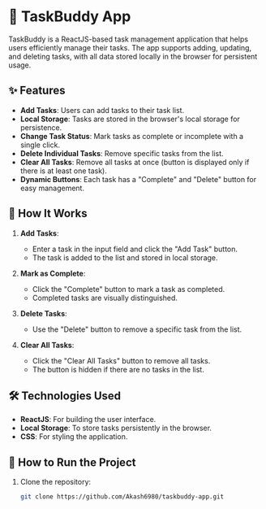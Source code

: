 # 🌟 TaskBuddy App

TaskBuddy is a ReactJS-based task management application that helps users efficiently manage their tasks. The app supports adding, updating, and deleting tasks, with all data stored locally in the browser for persistent usage.

## ✨ Features

- **Add Tasks**: Users can add tasks to their task list.
- **Local Storage**: Tasks are stored in the browser's local storage for persistence.
- **Change Task Status**: Mark tasks as complete or incomplete with a single click.
- **Delete Individual Tasks**: Remove specific tasks from the list.
- **Clear All Tasks**: Remove all tasks at once (button is displayed only if there is at least one task).
- **Dynamic Buttons**: Each task has a "Complete" and "Delete" button for easy management.

## 🔧 How It Works

1. **Add Tasks**:
   - Enter a task in the input field and click the "Add Task" button.
   - The task is added to the list and stored in local storage.

2. **Mark as Complete**:
   - Click the "Complete" button to mark a task as completed.
   - Completed tasks are visually distinguished.

3. **Delete Tasks**:
   - Use the "Delete" button to remove a specific task from the list.

4. **Clear All Tasks**:
   - Click the "Clear All Tasks" button to remove all tasks.
   - The button is hidden if there are no tasks in the list.

## 🛠️ Technologies Used

- **ReactJS**: For building the user interface.
- **Local Storage**: To store tasks persistently in the browser.
- **CSS**: For styling the application.

## 🚀 How to Run the Project

1. Clone the repository:
   ```bash
   git clone https://github.com/Akash6980/taskbuddy-app.git
